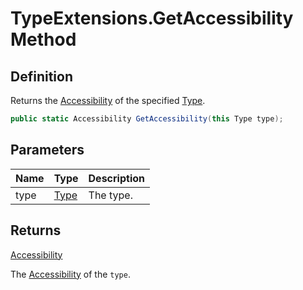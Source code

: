 # TypeExtensions.GetAccessibility Method
## Definition

Returns the [Accessibility](MrKWatkins.Reflection.Accessibility.md) of the specified [Type](https://learn.microsoft.com/en-gb/dotnet/api/System.Type).

```c#
public static Accessibility GetAccessibility(this Type type);
```

## Parameters

| Name | Type | Description |
| ---- | ---- | ----------- |
| type | [Type](https://learn.microsoft.com/en-gb/dotnet/api/System.Type) | The type. |

## Returns

[Accessibility](MrKWatkins.Reflection.Accessibility.md)

The [Accessibility](MrKWatkins.Reflection.Accessibility.md) of the `type`.
